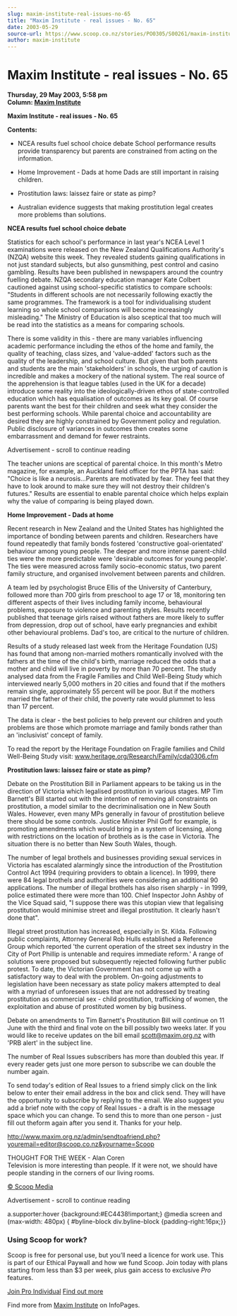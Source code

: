 ```yaml
---
slug: maxim-institute-real-issues-no-65
title: "Maxim Institute - real issues - No. 65"
date: 2003-05-29
source-url: https://www.scoop.co.nz/stories/PO0305/S00261/maxim-institute-real-issues-no-65.htm
author: maxim-institute
---
```

Maxim Institute - real issues - No. 65
======================================

**Thursday, 29 May 2003, 5:58 pm**  
**Column: [Maxim Institute](https://info.scoop.co.nz/Maxim_Institute)**

  
**Maxim Institute - real issues - No. 65**

**Contents:**

*   NCEA results fuel school choice debate School performance results provide transparency but parents are constrained from acting on the information.

*   Home Improvement - Dads at home Dads are still important in raising children.

*   Prostitution laws: laissez faire or state as pimp?

*   Australian evidence suggests that making prostitution legal creates more problems than solutions.

**NCEA results fuel school choice debate**

Statistics for each school's performance in last year's NCEA Level 1 examinations were released on the New Zealand Qualifications Authority's (NZQA) website this week. They revealed students gaining qualifications in not just standard subjects, but also gunsmithing, pest control and casino gambling. Results have been published in newspapers around the country fuelling debate. NZQA secondary education manager Kate Colbert cautioned against using school-specific statistics to compare schools: "Students in different schools are not necessarily following exactly the same programmes. The framework is a tool for individualising student learning so whole school comparisons will become increasingly misleading." The Ministry of Education is also sceptical that too much will be read into the statistics as a means for comparing schools.

There is some validity in this - there are many variables influencing academic performance including the ethos of the home and family, the quality of teaching, class sizes, and 'value-added' factors such as the quality of the leadership, and school culture. But given that both parents and students are the main 'stakeholders' in schools, the urging of caution is incredible and makes a mockery of the national system. The real source of the apprehension is that league tables (used in the UK for a decade) introduce some reality into the ideologically-driven ethos of state-controlled education which has equalisation of outcomes as its key goal. Of course parents want the best for their children and seek what they consider the best performing schools. While parental choice and accountability are desired they are highly constrained by Government policy and regulation. Public disclosure of variances in outcomes then creates some embarrassment and demand for fewer restraints.

Advertisement - scroll to continue reading





The teacher unions are sceptical of parental choice. In this month's Metro magazine, for example, an Auckland field officer for the PPTA has said: "Choice is like a neurosis...Parents are motivated by fear. They feel that they have to look around to make sure they will not destroy their children's futures." Results are essential to enable parental choice which helps explain why the value of comparing is being played down.

**Home Improvement - Dads at home**

Recent research in New Zealand and the United States has highlighted the importance of bonding between parents and children. Researchers have found repeatedly that family bonds fostered 'constructive goal-orientated' behaviour among young people. The deeper and more intense parent-child ties were the more predictable were 'desirable outcomes for young people'. The ties were measured across family socio-economic status, two parent family structure, and organised involvement between parents and children.

A team led by psychologist Bruce Ellis of the University of Canterbury, followed more than 700 girls from preschool to age 17 or 18, monitoring ten different aspects of their lives including family income, behavioural problems, exposure to violence and parenting styles. Results recently published that teenage girls raised without fathers are more likely to suffer from depression, drop out of school, have early pregnancies and exhibit other behavioural problems. Dad's too, are critical to the nurture of children.

Results of a study released last week from the Heritage Foundation (US) has found that among non-married mothers romantically involved with the fathers at the time of the child's birth, marriage reduced the odds that a mother and child will live in poverty by more than 70 percent. The study analysed data from the Fragile Families and Child Well-Being Study which interviewed nearly 5,000 mothers in 20 cities and found that if the mothers remain single, approximately 55 percent will be poor. But if the mothers married the father of their child, the poverty rate would plummet to less than 17 percent.

The data is clear - the best policies to help prevent our children and youth problems are those which promote marriage and family bonds rather than an 'inclusivist' concept of family.

To read the report by the Heritage Foundation on Fragile families and Child Well-Being Study visit: www.heritage.org/Research/Family/cda0306.cfm

**Prostitution laws: laissez faire or state as pimp?**

Debate on the Prostitution Bill in Parliament appears to be taking us in the direction of Victoria which legalised prostitution in various stages. MP Tim Barnett's Bill started out with the intention of removing all constraints on prostitution, a model similar to the decriminalisation one in New South Wales. However, even many MPs generally in favour of prostitution believe there should be some controls. Justice Minister Phil Goff for example, is promoting amendments which would bring in a system of licensing, along with restrictions on the location of brothels as is the case in Victoria. The situation there is no better than New South Wales, though.

The number of legal brothels and businesses providing sexual services in Victoria has escalated alarmingly since the introduction of the Prostitution Control Act 1994 (requiring providers to obtain a licence). In 1999, there were 84 legal brothels and authorities were considering an additional 90 applications. The number of illegal brothels has also risen sharply - in 1999, police estimated there were more than 100. Chief Inspector John Ashby of the Vice Squad said, "I suppose there was this utopian view that legalising prostitution would minimise street and illegal prostitution. It clearly hasn't done that".

Illegal street prostitution has increased, especially in St. Kilda. Following public complaints, Attorney General Rob Hulls established a Reference Group which reported 'the current operation of the street sex industry in the City of Port Phillip is untenable and requires immediate reform.' A range of solutions were proposed but subsequently rejected following further public protest. To date, the Victorian Government has not come up with a satisfactory way to deal with the problem. On-going adjustments to legislation have been necessary as state policy makers attempted to deal with a myriad of unforeseen issues that are not addressed by treating prostitution as commercial sex - child prostitution, trafficking of women, the exploitation and abuse of prostituted women by big business.

Debate on amendments to Tim Barnett's Prostitution Bill will continue on 11 June with the third and final vote on the bill possibly two weeks later. If you would like to receive updates on the bill email scott@maxim.org.nz with 'PRB alert' in the subject line.

The number of Real Issues subscribers has more than doubled this year. If every reader gets just one more person to subscribe we can double the number again.

To send today's edition of Real Issues to a friend simply click on the link below to enter their email address in the box and click send. They will have the opportunity to subscribe by replying to the email. We also suggest you add a brief note with the copy of Real Issues - a draft is in the message space which you can change. To send this to more than one person - just fill out theform again after you send it. Thanks for your help.

http://www.maxim.org.nz/admin/sendtoafriend.php?youremail=editor@scoop.co.nz&yourname=Scoop

THOUGHT FOR THE WEEK - Alan Coren  
Television is more interesting than people. If it were not, we should have people standing in the corners of our living rooms.  

[© Scoop Media](http://www.scoop.co.nz/about/terms.html)  

Advertisement - scroll to continue reading



a.supporter:hover {background:#EC4438!important;} @media screen and (max-width: 480px) { #byline-block div.byline-block {padding-right:16px;}}

### Using Scoop for work?

Scoop is free for personal use, but you’ll need a licence for work use. This is part of our Ethical Paywall and how we fund Scoop. Join today with plans starting from less than $3 per week, plus gain access to exclusive _Pro_ features.  
  
[Join Pro Individual](https://pro.scoop.co.nz/Individual/?from=ProIn24) [Find out more](https://pro.scoop.co.nz/using-scoop-for-work/?from=ProIn24)

Find more from [Maxim Institute](https://info.scoop.co.nz/Maxim_Institute) on InfoPages.